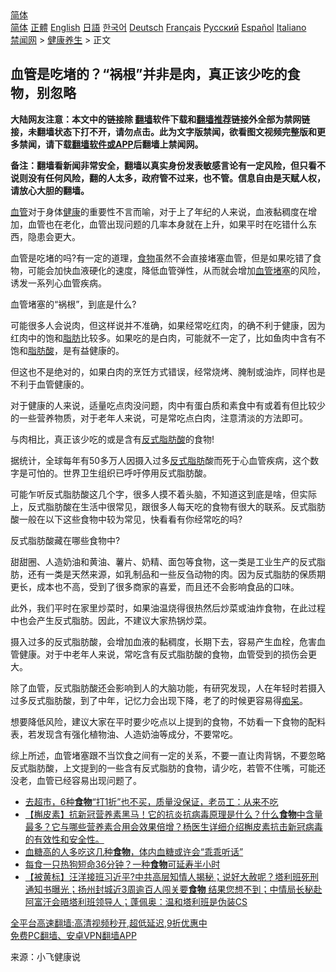  <!-- 面包屑导航 --> <div class="breadcrumb"><!-- GTranslate: https://gtranslate.io/ -->  <div class="switcher notranslate">  <div class="selected">  <a href="#" onclick="return false;"> 简体</a>  </div>  <div class="option">  <a href="https://www.bannedbook.org" onclick="doGTranslate('zh-CN|zh-CN');jQuery('div.switcher div.selected a').html(jQuery(this).html());return false;" title="简体中文" class="nturl selected"> 简体</a>  <a href="https://www.bannedbook.org/zh-tw/" onclick="doGTranslate('zh-CN|zh-TW');jQuery('div.switcher div.selected a').html(jQuery(this).html());return false;" title="繁體中文" class="nturl"> 正體</a>  <a href="https://www.bannedbook.org/en/" onclick="doGTranslate('zh-CN|en');jQuery('div.switcher div.selected a').html(jQuery(this).html());return false;" title="English" class="nturl"> English</a>  <a href="https://www.bannedbook.org/ja/" onclick="doGTranslate('zh-CN|ja');jQuery('div.switcher div.selected a').html(jQuery(this).html());return false;" title="日本語" class="nturl"> 日語</a>  <a href="https://www.bannedbook.org/ko/" onclick="doGTranslate('zh-CN|ko');jQuery('div.switcher div.selected a').html(jQuery(this).html());return false;" title="한국어" class="nturl"> 한국어</a>  <a href="https://www.bannedbook.org/de/" onclick="doGTranslate('zh-CN|de');jQuery('div.switcher div.selected a').html(jQuery(this).html());return false;" title="Deutsch" class="nturl"> Deutsch</a>  <a href="https://www.bannedbook.org/fr/" onclick="doGTranslate('zh-CN|fr');jQuery('div.switcher div.selected a').html(jQuery(this).html());return false;" title="Français" class="nturl"> Français</a>  <a href="https://www.bannedbook.org/ru/" onclick="doGTranslate('zh-CN|ru');jQuery('div.switcher div.selected a').html(jQuery(this).html());return false;" title="Русский" class="nturl"> Русский</a>  <a href="https://www.bannedbook.org/es/" onclick="doGTranslate('zh-CN|es');jQuery('div.switcher div.selected a').html(jQuery(this).html());return false;" title="Español" class="nturl"> Español</a>  <a href="https://www.bannedbook.org/it/" onclick="doGTranslate('zh-CN|it');jQuery('div.switcher div.selected a').html(jQuery(this).html());return false;" title="Italiano" class="nturl"> Italiano</a>  </div>  </div>      <div class='breadcrumb-sub'><!-- Breadcrumb NavXT 6.3.0 --> <a href="https://www.bannedbook.org/" class="home">禁闻网</a> &gt; <a href="https://www.bannedbook.org/bnews/health/" class="category">健康养生</a> &gt; 正文</div></div><h2>血管是吃堵的？“祸根”并非是肉，真正该少吃的食物，别忽略</h2> <p class="notice"><b>大陆网友注意：本文中的链接除 <a href="https://github.com/bannedbook/fanqiang" >翻墙</a>软件下载和<a href="https://github.com/killgcd/justmysocks/blob/master/README.md">翻墙推荐</a>链接外全部为禁网链接，未翻墙状态下打不开，请勿点击。此为文字版禁闻，欲看图文视频完整版和更多禁闻，请下载<a href="https://github.com/bannedbook/fanqiang">翻墙软件或APP</a>后翻墙上禁闻网。</p><p>备注：翻墙看新闻非常安全，翻墙以真实身份发表敏感言论有一定风险，但只看不说则没有任何风险，翻的人太多，政府管不过来，也不管。信息自由是天赋人权，请放心大胆的翻墙。</b></p>  <div class="entry"> <p><a href="https://www.bannedbook.org/bnews/tag/%E8%A1%80%E7%AE%A1/" class="st_tag internal_tag" rel="tag" title="标签 血管 下的日志">血管</a>对于身体<a href="https://www.bannedbook.org/bnews/tag/%e5%81%a5%e5%ba%b7/" class="st_tag internal_tag" rel="tag" title="标签 健康 下的日志">健康</a>的重要性不言而喻，对于上了年纪的人来说，血液黏稠度在增加，血管也在老化，血管出现问题的几率本身就在上升，如果平时在吃错什么东西，隐患会更大。</p> <p>血管是吃堵的吗?有一定的道理，<a href="https://www.bannedbook.org/bnews/tag/%e9%a3%9f%e7%89%a9/" class="st_tag internal_tag" rel="tag" title="标签 食物 下的日志">食物</a>虽然不会直接堵塞血管，但是如果吃错了食物，可能会加快血液硬化的速度，降低血管弹性，从而就会增加<a href="https://www.bannedbook.org/bnews/tag/%E8%A1%80%E7%AE%A1%E5%A0%B5%E5%A1%9E/" class="st_tag internal_tag" rel="tag" title="标签 血管堵塞 下的日志">血管堵塞</a>的风险，诱发一系列心血管疾病。</p> <p>血管堵塞的“祸根”，到底是什么?</p> <p>可能很多人会说肉，但这样说并不准确，如果经常吃红肉，的确不利于健康，因为红肉中的饱和<a href="https://www.bannedbook.org/bnews/tag/%E8%84%82%E8%82%AA/" class="st_tag internal_tag" rel="tag" title="标签 脂肪 下的日志">脂肪</a>比较多。如果吃的是白肉，可能就不一定了，比如鱼肉中含有不饱和<a href="https://www.bannedbook.org/bnews/tag/%E8%84%82%E8%82%AA%E9%85%B8/" class="st_tag internal_tag" rel="tag" title="标签 脂肪酸 下的日志">脂肪酸</a>，是有益健康的。</p>  <p>但这也不是绝对的，如果白肉的烹饪方式错误，经常烧烤、腌制或油炸，同样也是不利于血管健康的。</p> <p>对于健康的人来说，适量吃点肉没问题，肉中有蛋白质和素食中有或着有但比较少的一些营养物质，对于老年人来说，可是常吃点白肉，注意清淡的方法即可。</p> <p>与肉相比，真正该少吃的或是含有<a href="https://www.bannedbook.org/bnews/tag/%E5%8F%8D%E5%BC%8F%E8%84%82%E8%82%AA%E9%85%B8/" class="st_tag internal_tag" rel="tag" title="标签 反式脂肪酸 下的日志">反式脂肪酸</a>的食物!</p> <p>据统计，全球每年有50多万人因摄入过多<a href="https://www.bannedbook.org/bnews/tag/%E5%8F%8D%E5%BC%8F%E8%84%82%E8%82%AA/" class="st_tag internal_tag" rel="tag" title="标签 反式脂肪 下的日志">反式脂肪</a>酸而死于心血管疾病，这个数字是可怕的。世界卫生组织已呼吁停用反式脂肪酸。</p>  <p>可能乍听反式脂肪酸这几个字，很多人摸不着头脑，不知道这到底是啥，但实际上，反式脂肪酸在生活中很常见，跟很多人每天吃的食物有很大的联系。反式脂肪酸一般在以下这些食物中较为常见，快看看有你经常吃的吗?</p> <p>反式脂肪酸藏在哪些食物中?</p> <p>甜甜圈、人造奶油和黄油、薯片、奶精、面包等食物，这一类是工业生产的反式脂肪，还有一类是天然来源，如乳制品和一些反刍动物的肉。因为反式脂肪的保质期更长，成本也不高，受到了很多商家的喜爱，而且还不会影响食品的口味。</p> <p>此外，我们平时在家里炒菜时，如果油温烧得很热然后炒菜或油炸食物，在此过程中也会产生反式脂肪。因此，不建议大家热锅炒菜。</p>  <p>摄入过多的反式脂肪酸，会增加血液的黏稠度，长期下去，容易产生血栓，危害血管健康。对于中老年人来说，常吃含有反式脂肪酸的食物，血管受到的损伤会更大。</p> <p>除了血管，反式脂肪酸还会影响到人的大脑功能，有研究发现，人在年轻时若摄入过多反式脂肪酸，到了中年，记忆力会出现下降，老了的时候更容易得<a href="https://www.bannedbook.org/bnews/tag/%E7%97%B4%E5%91%86/" class="st_tag internal_tag" rel="tag" title="标签 痴呆 下的日志">痴呆</a>。</p> <p>想要降低风险，建议大家在平时要少吃点以上提到的食物，不妨看一下食物的配料表，若发现含有强化植物油、人造奶油等成分，不要常吃。</p> <p>综上所述，血管堵塞跟不当饮食之间有一定的关系，不要一直让肉背锅，不要忽略反式脂肪酸，上文提到的一些含有反式脂肪的食物，请少吃，若管不住嘴，可能还没老，血管已经容易出现问题了。</p>  <ul class='op-related-articles' title='相关阅读'> <li><a href='https://www.bannedbook.org/bnews/lifebaike/20210826/1613536.html' target='_blank'>去超市，6种<b>食物</b>“打1折”也不买，质量没保证，老员工：从来不吃</a></li> <li><a href='https://www.bannedbook.org/bnews/bannedvideo/20210826/1613498.html' target='_blank'>【槲皮素】抗新冠营养素黑马！它的抗炎抗病毒原理是什么？什么<b>食物</b>中含量最多？它与哪些营养素合用会效果倍增？杨医生详细介绍槲皮素抗击新冠病毒的有效性和安全性。</a></li> <li><a href='https://www.bannedbook.org/bnews/health/20210826/1613482.html' target='_blank'>血糖高的人多吃这几种<b>食物</b>，体内血糖或许会“乖乖听话”</a></li> <li><a href='https://www.bannedbook.org/bnews/cnnews/20210825/1612761.html' target='_blank'>每食一只热狗短命36分钟？一种<b>食物</b>可延寿半小时</a></li> <li><a href='https://www.bannedbook.org/bnews/bannedvideo/20210825/1612628.html' target='_blank'>【被黄标】汪洋接班习近平?中共高层知情人揭秘；说好大赦呢？塔利班死刑通知书曝光；扬州封城近3周逾百人闯关要<b>食物</b> 结果您想不到；中情局长秘赴阿富汗会晤塔利班领导人；蓬佩奥：温和塔利班是伪装CS</a></li> </ul> <p class="texttj"> <a href="https://github.com/bannedbook/fanqiang/wiki/V2ray%E6%9C%BA%E5%9C%BA" target="_blank">全平台高速翻墙:高清视频秒开,超低延迟,9折优惠中</a><br/> <a href="https://github.com/bannedbook/fanqiang/wiki/%E7%A6%81%E9%97%BB%E7%BD%91%E5%AE%89%E5%8D%93%E7%BF%BB%E5%A2%99%E6%96%B0%E9%97%BBAPP" target="_blank">免费PC翻墙、安卓VPN翻墙APP</a></p><p> 来源：小飞健康说 </p><a name='sharetosocial'></a>  <div style="margin-bottom:5px;padding-bottom:5px;clear:both"> <div id="archive-pix-1" class="banner-ads"> <!-- AuctionX Display platform tag START --> <div id="26318x728x90x621x_ADSLOT2" clicktrack="%%CLICK_URL_ESC%%"></div> <!-- AuctionX Display platform tag END --> </div> <div id="archive-pix-2" class="banner-ads"> <!-- AuctionX Display platform tag START --> <div id="26315x300x250x621x_ADSLOT2" clicktrack="%%CLICK_URL_ESC%%"></div> <!-- AuctionX Display platform tag END --> </div> </div>  <div id="archive-pix-1" class="banner-ads"> <!-- AuctionX Display platform tag START --> <div id="26318x728x90x621x_ADSLOT3" clicktrack="%%CLICK_URL_ESC%%"></div> <!-- AuctionX Display platform tag END --> </div> </div><!--END ENTRY--> 